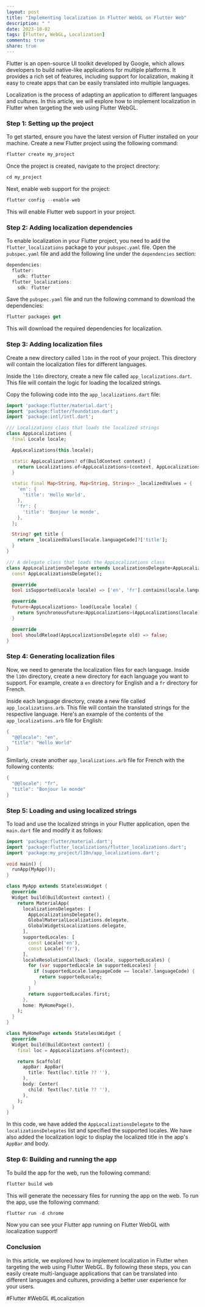 ```yaml
---
layout: post
title: "Implementing localization in Flutter WebGL on Flutter Web"
description: " "
date: 2023-10-02
tags: [Flutter, WebGL, Localization]
comments: true
share: true
---
```


Flutter is an open-source UI toolkit developed by Google, which allows developers to build native-like applications for multiple platforms. It provides a rich set of features, including support for localization, making it easy to create apps that can be easily translated into multiple languages.

Localization is the process of adapting an application to different languages and cultures. In this article, we will explore how to implement localization in Flutter when targeting the web using Flutter WebGL.

### Step 1: Setting up the project

To get started, ensure you have the latest version of Flutter installed on your machine. Create a new Flutter project using the following command:

```dart
flutter create my_project
```

Once the project is created, navigate to the project directory:

```dart
cd my_project
```

Next, enable web support for the project:

```dart
flutter config --enable-web
```

This will enable Flutter web support in your project.

### Step 2: Adding localization dependencies

To enable localization in your Flutter project, you need to add the `flutter_localizations` package to your `pubspec.yaml` file. Open the `pubspec.yaml` file and add the following line under the `dependencies` section:

```dart
dependencies:
  flutter:
    sdk: flutter
  flutter_localizations:
    sdk: flutter
```

Save the `pubspec.yaml` file and run the following command to download the dependencies:

```dart
flutter packages get
```

This will download the required dependencies for localization.

### Step 3: Adding localization files

Create a new directory called `l10n` in the root of your project. This directory will contain the localization files for different languages.

Inside the `l10n` directory, create a new file called `app_localizations.dart`. This file will contain the logic for loading the localized strings.

Copy the following code into the `app_localizations.dart` file:

```dart
import 'package:flutter/material.dart';
import 'package:flutter/foundation.dart';
import 'package:intl/intl.dart';

/// Localizations class that loads the localized strings
class AppLocalizations {
  final Locale locale;

  AppLocalizations(this.locale);

  static AppLocalizations? of(BuildContext context) {
    return Localizations.of<AppLocalizations>(context, AppLocalizations);
  }

  static final Map<String, Map<String, String>> _localizedValues = {
    'en': {
      'title': 'Hello World',
    },
    'fr': {
      'title': 'Bonjour le monde',
    },
  };

  String? get title {
    return _localizedValues[locale.languageCode]?['title'];
  }
}

/// A delegate class that loads the AppLocalizations class
class AppLocalizationsDelegate extends LocalizationsDelegate<AppLocalizations> {
  const AppLocalizationsDelegate();

  @override
  bool isSupported(Locale locale) => ['en', 'fr'].contains(locale.languageCode);

  @override
  Future<AppLocalizations> load(Locale locale) {
    return SynchronousFuture<AppLocalizations>(AppLocalizations(locale));
  }

  @override
  bool shouldReload(AppLocalizationsDelegate old) => false;
}
```

### Step 4: Generating localization files

Now, we need to generate the localization files for each language. Inside the `l10n` directory, create a new directory for each language you want to support. For example, create a `en` directory for English and a `fr` directory for French.

Inside each language directory, create a new file called `app_localizations.arb`. This file will contain the translated strings for the respective language. Here's an example of the contents of the `app_localizations.arb` file for English:

```dart
{
  "@@locale": "en",
  "title": "Hello World"
}
```

Similarly, create another `app_localizations.arb` file for French with the following contents:

```dart
{
  "@@locale": "fr",
  "title": "Bonjour le monde"
}
```

### Step 5: Loading and using localized strings

To load and use the localized strings in your Flutter application, open the `main.dart` file and modify it as follows:

```dart
import 'package:flutter/material.dart';
import 'package:flutter_localizations/flutter_localizations.dart';
import 'package:my_project/l10n/app_localizations.dart';

void main() {
  runApp(MyApp());
}

class MyApp extends StatelessWidget {
  @override
  Widget build(BuildContext context) {
    return MaterialApp(
      localizationsDelegates: [
        AppLocalizationsDelegate(),
        GlobalMaterialLocalizations.delegate,
        GlobalWidgetsLocalizations.delegate,
      ],
      supportedLocales: [
        const Locale('en'),
        const Locale('fr'),
      ],
      localeResolutionCallback: (locale, supportedLocales) {
        for (var supportedLocale in supportedLocales) {
          if (supportedLocale.languageCode == locale?.languageCode) {
            return supportedLocale;
          }
        }
        return supportedLocales.first;
      },
      home: MyHomePage(),
    );
  }
}

class MyHomePage extends StatelessWidget {
  @override
  Widget build(BuildContext context) {
    final loc = AppLocalizations.of(context);

    return Scaffold(
      appBar: AppBar(
        title: Text(loc?.title ?? ''),
      ),
      body: Center(
        child: Text(loc?.title ?? ''),
      ),
    );
  }
}
```

In this code, we have added the `AppLocalizationsDelegate` to the `localizationsDelegates` list and specified the supported locales. We have also added the localization logic to display the localized title in the app's `AppBar` and body.

### Step 6: Building and running the app

To build the app for the web, run the following command:

```dart
flutter build web
```

This will generate the necessary files for running the app on the web. To run the app, use the following command:

```dart
flutter run -d chrome
```

Now you can see your Flutter app running on Flutter WebGL with localization support!

### Conclusion

In this article, we explored how to implement localization in Flutter when targeting the web using Flutter WebGL. By following these steps, you can easily create multi-language applications that can be translated into different languages and cultures, providing a better user experience for your users.

#Flutter #WebGL #Localization